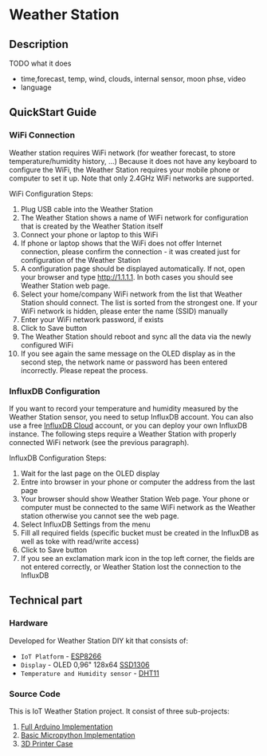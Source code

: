 # Weather Station
## Description
TODO what it does 
- time,forecast, temp, wind, clouds, internal sensor, moon phse, video
- language

## QuickStart Guide

### WiFi Connection
Weather station requires WiFi network (for weather forecast, to store temperature/humidity history, ...)
Because it does not have any keyboard to configure the WiFi, the Weather Station requires your mobile phone or computer to set it up. Note that only 2.4GHz WiFi networks are supported.

WiFi Configuration Steps:
1) Plug USB cable into the Weather Station
2) The Weather Station shows a name of WiFi network for configuration that is created by the Weather Station itself
3) Connect your phone or laptop to this WiFi 
4) If phone or laptop shows that the WiFi does not offer Internet connection, please confirm the connection - it was created just for configuration of the Weather Station
5) A configuration page should be displayed automatically. If not, open your browser and type http://1.1.1.1. In both cases you should see Weather Station web page.
6) Select your home/company WiFi network from the list that Weather Station should connect. The list is sorted from the strongest one. If your WiFi network is hidden, please enter the name (SSID) manually
7) Enter your WiFi network password, if exists
8) Click to Save button
9) The Weather Station should reboot and sync all the data via the newly configured WiFi
10) If you see again the same message on the OLED display as in the second step, the network name or password has been entered incorrectly. Please repeat the process.


### InfluxDB Configuration
If you want to record your temperature and humidity measured by the Weather Station sensor, you need to setup InfluxDB account.
You can also use a free [InfluxDB Cloud](https://cloud2.influxdata.com) account, or you can deploy your own InfluxDB instance.
The following steps require a Weather Station with properly connected WiFi network (see the previous paragraph).

InfluxDB Configuration Steps:
1) Wait for the last page on the OLED display
2) Entre into browser in your phone or computer the address from the last page
3) Your browser should show Weather Station Web page. Your phone or computer must be connected to the same WiFi network as the Weather station otherwise you cannot see the web page.
4) Select InfluxDB Settings from the menu
5) Fill all required fields (specific bucket must be created in the InfluxDB as well as toke with read/write access)
6) Click to Save button
7) If you see an exclamation mark icon in the top left corner, the fields are not entered correctly, or Weather Station lost the connection to the InfluxDB
 
## Technical part

### Hardware

Developed for Weather Station DIY kit that consists of:
- `IoT Platform` - [ESP8266](https://docs.ai-thinker.com/_media/esp8266/docs/esp-12f_product_specification_en.pdf)
- `Display` - OLED 0,96" 128x64 [SSD1306](https://cdn-shop.adafruit.com/datasheets/SSD1306.pdf)
- `Temperature and Humidity sensor` - [DHT11](https://www.mouser.com/datasheet/2/758/DHT11-Technical-Data-Sheet-Translated-Version-1143054.pdf)

### Source Code
This is IoT Weather Station project. It consist of three sub-projects:
1) [Full Arduino Implementation](arduino/WeatherStation#weather-station)
2) [Basic Micropython Implementation](micropython)
3) [3D Printer Case](case)
